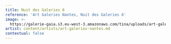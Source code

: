 ```yaml
---
title: Nuit des Galeries 6
reference: 'Art Galeries Nantes, Nuit des Galeries 6'
image: >-
  https://galerie-gaia.s3.eu-west-3.amazonaws.com/tina/uploads/art-galeries-nantes/galerie-gaia-art-galeries-nantes-nuit-des-galeries-2023.jpg
artist: content/artists/art-galeries-nantes.md
contextual: false
---
```


